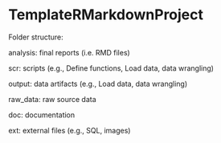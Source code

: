 # TemplateRMarkdownProject

Folder structure:

analysis: final reports (i.e. RMD files)

scr: scripts (e.g., Define functions, Load data, data wrangling)

output: data artifacts (e.g., Load data, data wrangling)

raw_data: raw source data 

doc: documentation

ext: external files (e.g., SQL, images)
